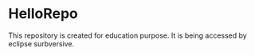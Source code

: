 # HelloRepo
This repository is created for education purpose. It is being accessed by eclipse surbversive.
